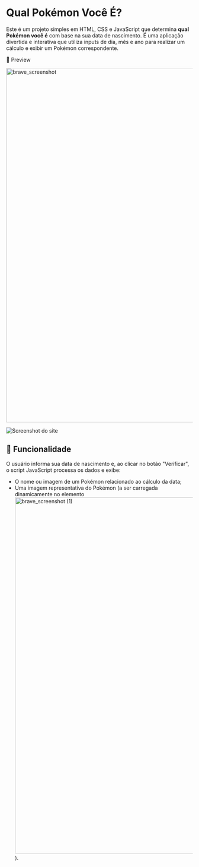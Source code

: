 # Qual Pokémon Você É?

Este é um projeto simples em HTML, CSS e JavaScript que determina **qual Pokémon você é** com base na sua data de nascimento. É uma aplicação divertida e interativa que utiliza inputs de dia, mês e ano para realizar um cálculo e exibir um Pokémon correspondente.

 📸 Preview

 <img width="1918" height="954" alt="brave_screenshot" src="https://github.com/user-attachments/assets/2d860b5d-893b-4914-9e90-d2613213408e" />


![Screenshot do site](screenshot.png) <!-- você pode adicionar um print com esse nome ao repositório -->

## 🧠 Funcionalidade

O usuário informa sua data de nascimento e, ao clicar no botão "Verificar", o script JavaScript processa os dados e exibe:

- O nome ou imagem de um Pokémon relacionado ao cálculo da data;
- Uma imagem representativa do Pokémon (a ser carregada dinamicamente no elemento <img width="1905" height="959" alt="brave_screenshot (1)" src="https://github.com/user-attachments/assets/74a0c395-b602-4c84-ac08-d98d8f208ef3" />).

